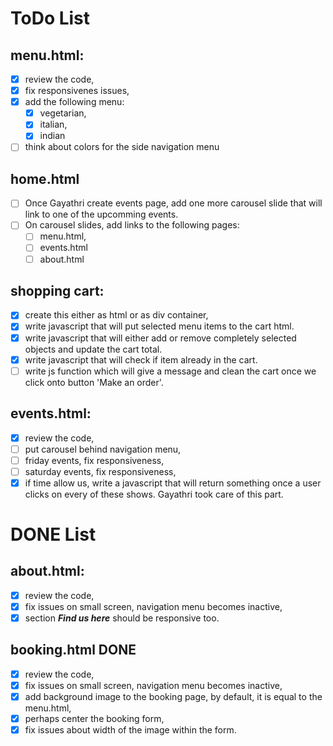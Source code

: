 # ToDo List

## **menu.html:**

- [x] review the code,
- [x] fix responsivenes issues,
- [x] add the following menu:
  - [x] vegetarian,
  - [x] italian,
  - [x] indian
- [ ] think about colors for the side navigation menu

## **home.html**

- [ ] Once Gayathri create events page, add one more carousel slide that will link to one of the upcomming events.
- [ ] On carousel slides, add links to the following pages:
  - [ ] menu.html,
  - [ ] events.html
  - [ ] about.html

## **shopping cart**:

- [x] create this either as html or as div container,
- [x] write javascript that will put selected menu items to the cart html.
- [x] write javascript that will either add or remove completely selected objects and update the cart total.
- [x] write javascript that will check if item already in the cart.
- [ ] write js function which will give a message and clean the cart once we click onto button 'Make an order'.

## **events.html**:

- [x] review the code,
- [ ] put carousel behind navigation menu,
- [ ] friday events, fix responsiveness,
- [ ] saturday events, fix responsiveness,
- [x] if time allow us, write a javascript that will return something once a user clicks on every of these shows. Gayathri took care of this part.

# DONE List

## **about.html:**

- [x] review the code,
- [x] fix issues on small screen, navigation menu becomes inactive,
- [x] section _**Find us here**_ should be responsive too.

## **booking.html** DONE

- [x] review the code,
- [x] fix issues on small screen, navigation menu becomes inactive,
- [x] add background image to the booking page, by default, it is equal to the menu.html,
- [x] perhaps center the booking form,
- [x] fix issues about width of the image within the form.
